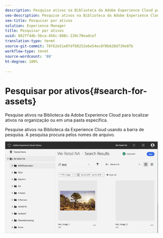 ```yaml
---
description: Pesquise ativos na Biblioteca da Adobe Experience Cloud para localizar ativos na organização ou em uma pasta específica.
seo-description: Pesquise ativos na Biblioteca da Adobe Experience Cloud para localizar ativos na organização ou em uma pasta específica.
seo-title: Pesquisar por ativos
solution: Experience Manager
title: Pesquisar por ativos
uuid: 882ff4db-5bca-456c-888c-220c70eadce7
translation-type: tm+mt
source-git-commit: 78f62e51e07df88252e6e54ec8f0b620d739e07b
workflow-type: tm+mt
source-wordcount: '88'
ht-degree: 100%

---
```



# Pesquisar por ativos{#search-for-assets}

Pesquise ativos na Biblioteca da Adobe Experience Cloud para localizar ativos na organização ou em uma pasta específica.

Pesquise ativos na Biblioteca da Experience Cloud usando a barra de pesquisa. A pesquisa procura pelos nomes de arquivo.

![](assets/library_search_filter_results.png)


